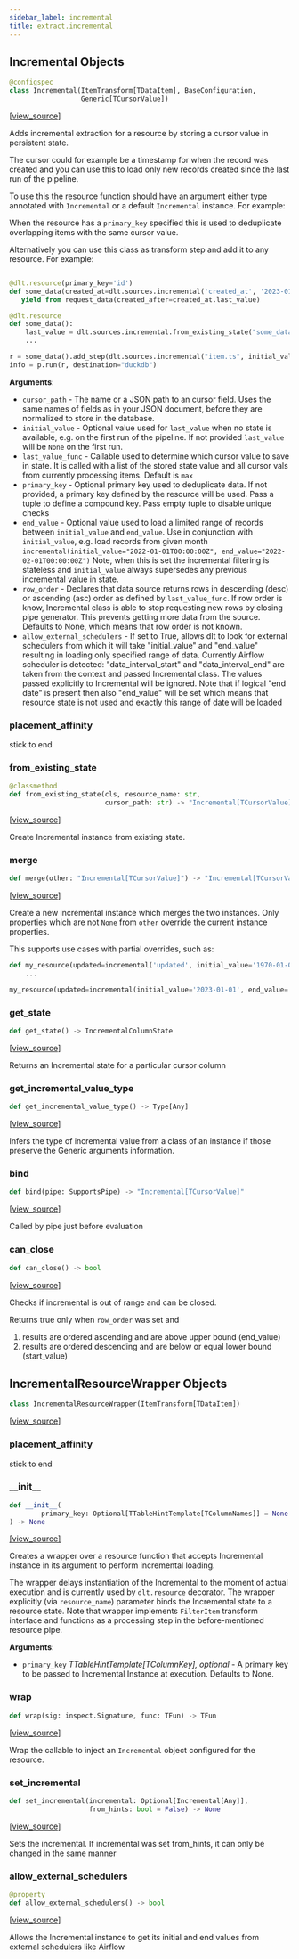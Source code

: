 ```yaml
---
sidebar_label: incremental
title: extract.incremental
---
```


## Incremental Objects

```python
@configspec
class Incremental(ItemTransform[TDataItem], BaseConfiguration,
                  Generic[TCursorValue])
```

[[view_source]](https://github.com/dlt-hub/dlt/blob/9857029af018a582dd24da4070562f58bb7e9fc5/dlt/extract/incremental/__init__.py#L59)

Adds incremental extraction for a resource by storing a cursor value in persistent state.

The cursor could for example be a timestamp for when the record was created and you can use this to load only
new records created since the last run of the pipeline.

To use this the resource function should have an argument either type annotated with `Incremental` or a default `Incremental` instance.
For example:

When the resource has a `primary_key` specified this is used to deduplicate overlapping items with the same cursor value.

Alternatively you can use this class as transform step and add it to any resource. For example:

```py

@dlt.resource(primary_key='id')
def some_data(created_at=dlt.sources.incremental('created_at', '2023-01-01T00:00:00Z'):
   yield from request_data(created_after=created_at.last_value)
```
```py
@dlt.resource
def some_data():
    last_value = dlt.sources.incremental.from_existing_state("some_data", "item.ts")
    ...

r = some_data().add_step(dlt.sources.incremental("item.ts", initial_value=now, primary_key="delta"))
info = p.run(r, destination="duckdb")
```

**Arguments**:

- `cursor_path` - The name or a JSON path to an cursor field. Uses the same names of fields as in your JSON document, before they are normalized to store in the database.
- `initial_value` - Optional value used for `last_value` when no state is available, e.g. on the first run of the pipeline. If not provided `last_value` will be `None` on the first run.
- `last_value_func` - Callable used to determine which cursor value to save in state. It is called with a list of the stored state value and all cursor vals from currently processing items. Default is `max`
- `primary_key` - Optional primary key used to deduplicate data. If not provided, a primary key defined by the resource will be used. Pass a tuple to define a compound key. Pass empty tuple to disable unique checks
- `end_value` - Optional value used to load a limited range of records between `initial_value` and `end_value`.
  Use in conjunction with `initial_value`, e.g. load records from given month `incremental(initial_value="2022-01-01T00:00:00Z", end_value="2022-02-01T00:00:00Z")`
  Note, when this is set the incremental filtering is stateless and `initial_value` always supersedes any previous incremental value in state.
- `row_order` - Declares that data source returns rows in descending (desc) or ascending (asc) order as defined by `last_value_func`. If row order is know, Incremental class
  is able to stop requesting new rows by closing pipe generator. This prevents getting more data from the source. Defaults to None, which means that
  row order is not known.
- `allow_external_schedulers` - If set to True, allows dlt to look for external schedulers from which it will take "initial_value" and "end_value" resulting in loading only
  specified range of data. Currently Airflow scheduler is detected: "data_interval_start" and "data_interval_end" are taken from the context and passed Incremental class.
  The values passed explicitly to Incremental will be ignored.
  Note that if logical "end date" is present then also "end_value" will be set which means that resource state is not used and exactly this range of date will be loaded

### placement\_affinity

stick to end

### from\_existing\_state

```python
@classmethod
def from_existing_state(cls, resource_name: str,
                        cursor_path: str) -> "Incremental[TCursorValue]"
```

[[view_source]](https://github.com/dlt-hub/dlt/blob/9857029af018a582dd24da4070562f58bb7e9fc5/dlt/extract/incremental/__init__.py#L177)

Create Incremental instance from existing state.

### merge

```python
def merge(other: "Incremental[TCursorValue]") -> "Incremental[TCursorValue]"
```

[[view_source]](https://github.com/dlt-hub/dlt/blob/9857029af018a582dd24da4070562f58bb7e9fc5/dlt/extract/incremental/__init__.py#L186)

Create a new incremental instance which merges the two instances.
Only properties which are not `None` from `other` override the current instance properties.

This supports use cases with partial overrides, such as:
```py
def my_resource(updated=incremental('updated', initial_value='1970-01-01'))
    ...

my_resource(updated=incremental(initial_value='2023-01-01', end_value='2023-02-01'))
```

### get\_state

```python
def get_state() -> IncrementalColumnState
```

[[view_source]](https://github.com/dlt-hub/dlt/blob/9857029af018a582dd24da4070562f58bb7e9fc5/dlt/extract/incremental/__init__.py#L278)

Returns an Incremental state for a particular cursor column

### get\_incremental\_value\_type

```python
def get_incremental_value_type() -> Type[Any]
```

[[view_source]](https://github.com/dlt-hub/dlt/blob/9857029af018a582dd24da4070562f58bb7e9fc5/dlt/extract/incremental/__init__.py#L340)

Infers the type of incremental value from a class of an instance if those preserve the Generic arguments information.

### bind

```python
def bind(pipe: SupportsPipe) -> "Incremental[TCursorValue]"
```

[[view_source]](https://github.com/dlt-hub/dlt/blob/9857029af018a582dd24da4070562f58bb7e9fc5/dlt/extract/incremental/__init__.py#L413)

Called by pipe just before evaluation

### can\_close

```python
def can_close() -> bool
```

[[view_source]](https://github.com/dlt-hub/dlt/blob/9857029af018a582dd24da4070562f58bb7e9fc5/dlt/extract/incremental/__init__.py#L434)

Checks if incremental is out of range and can be closed.

Returns true only when `row_order` was set and
1. results are ordered ascending and are above upper bound (end_value)
2. results are ordered descending and are below or equal lower bound (start_value)

## IncrementalResourceWrapper Objects

```python
class IncrementalResourceWrapper(ItemTransform[TDataItem])
```

[[view_source]](https://github.com/dlt-hub/dlt/blob/9857029af018a582dd24da4070562f58bb7e9fc5/dlt/extract/incremental/__init__.py#L499)

### placement\_affinity

stick to end

### \_\_init\_\_

```python
def __init__(
        primary_key: Optional[TTableHintTemplate[TColumnNames]] = None
) -> None
```

[[view_source]](https://github.com/dlt-hub/dlt/blob/9857029af018a582dd24da4070562f58bb7e9fc5/dlt/extract/incremental/__init__.py#L508)

Creates a wrapper over a resource function that accepts Incremental instance in its argument to perform incremental loading.

The wrapper delays instantiation of the Incremental to the moment of actual execution and is currently used by `dlt.resource` decorator.
The wrapper explicitly (via `resource_name`) parameter binds the Incremental state to a resource state.
Note that wrapper implements `FilterItem` transform interface and functions as a processing step in the before-mentioned resource pipe.

**Arguments**:

- `primary_key` _TTableHintTemplate[TColumnKey], optional_ - A primary key to be passed to Incremental Instance at execution. Defaults to None.

### wrap

```python
def wrap(sig: inspect.Signature, func: TFun) -> TFun
```

[[view_source]](https://github.com/dlt-hub/dlt/blob/9857029af018a582dd24da4070562f58bb7e9fc5/dlt/extract/incremental/__init__.py#L537)

Wrap the callable to inject an `Incremental` object configured for the resource.

### set\_incremental

```python
def set_incremental(incremental: Optional[Incremental[Any]],
                    from_hints: bool = False) -> None
```

[[view_source]](https://github.com/dlt-hub/dlt/blob/9857029af018a582dd24da4070562f58bb7e9fc5/dlt/extract/incremental/__init__.py#L607)

Sets the incremental. If incremental was set from_hints, it can only be changed in the same manner

### allow\_external\_schedulers

```python
@property
def allow_external_schedulers() -> bool
```

[[view_source]](https://github.com/dlt-hub/dlt/blob/9857029af018a582dd24da4070562f58bb7e9fc5/dlt/extract/incremental/__init__.py#L618)

Allows the Incremental instance to get its initial and end values from external schedulers like Airflow

